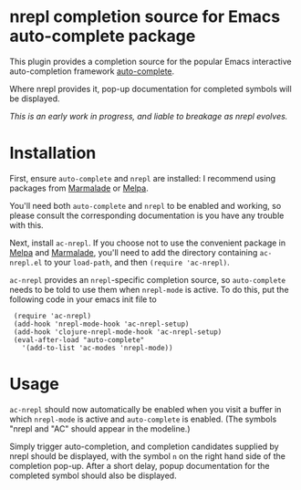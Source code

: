 nrepl completion source for Emacs auto-complete package
=======================================================

This plugin provides a completion source for the popular Emacs
interactive auto-completion framework
[auto-complete](http://cx4a.org/software/auto-complete/).

Where nrepl provides it, pop-up documentation for completed symbols
will be displayed.


*This is an early work in progress, and liable to breakage as nrepl evolves.*

Installation
=============

First, ensure `auto-complete` and `nrepl` are installed: I recommend
using packages from [Marmalade][marmalade] or [Melpa][melpa].

You'll need both `auto-complete` and `nrepl` to be enabled and
working, so please consult the corresponding documentation is you have
any trouble with this.

Next, install `ac-nrepl`. If you choose not to use the convenient
package in [Melpa][melpa] and [Marmalade][marmalade], you'll need to
add the directory containing `ac-nrepl.el` to your `load-path`, and
then `(require 'ac-nrepl)`.

`ac-nrepl` provides an `nrepl`-specific completion source,
so `auto-complete` needs to be told to use them when `nrepl-mode` is
active. To do this, put the following code in your emacs init file to 

     (require 'ac-nrepl)
     (add-hook 'nrepl-mode-hook 'ac-nrepl-setup)
     (add-hook 'clojure-nrepl-mode-hook 'ac-nrepl-setup)
     (eval-after-load "auto-complete"
       '(add-to-list 'ac-modes 'nrepl-mode))

Usage
=====

`ac-nrepl` should now automatically be enabled when you visit a buffer
in which `nrepl-mode` is active and `auto-complete` is enabled. (The
symbols "nrepl and "AC" should appear in the modeline.)

Simply trigger auto-completion, and completion candidates supplied by
nrepl should be displayed, with the symbol `n` on the right hand side
of the completion pop-up. After a short delay, popup documentation
for the completed symbol should also be displayed.



[marmalade]: http://marmalade-repo.org
[melpa]: http://melpa.milkbox.net

